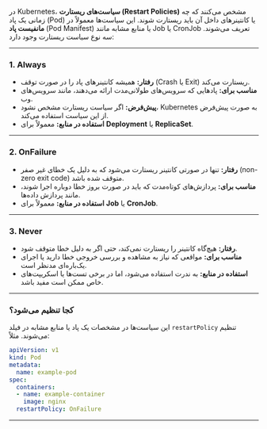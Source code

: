 

در Kubernetes، **سیاست‌های ریستارت (Restart Policies)** مشخص می‌کنند که چه زمانی یک پاد (Pod) یا کانتینرهای داخل آن باید ریستارت شوند. این سیاست‌ها معمولاً در **مانفیست پاد** (Pod Manifest) یا منابع مشابه مانند Job یا CronJob تعریف می‌شوند. سه نوع سیاست ریستارت وجود دارد:

---

### 1. **Always**
- **رفتار:** همیشه کانتینرهای پاد را در صورت توقف (Crash یا Exit) ریستارت می‌کند.
- **مناسب برای:** پادهایی که سرویس‌های طولانی‌مدت ارائه می‌دهند، مانند سرویس‌های وب.
- **پیش‌فرض:** اگر سیاست ریستارت مشخص نشود، Kubernetes به صورت پیش‌فرض از این سیاست استفاده می‌کند.
- **استفاده در منابع:** معمولاً برای **Deployment** یا **ReplicaSet**.

---

### 2. **OnFailure**
- **رفتار:** تنها در صورتی کانتینر ریستارت می‌شود که به دلیل یک خطای غیر صفر (non-zero exit code) متوقف شده باشد.
- **مناسب برای:** پردازش‌های کوتاه‌مدت که باید در صورت بروز خطا دوباره اجرا شوند، مانند پردازش داده‌ها.
- **استفاده در منابع:** معمولاً برای **Job** یا **CronJob**.

---

### 3. **Never**
- **رفتار:** هیچ‌گاه کانتینر را ریستارت نمی‌کند، حتی اگر به دلیل خطا متوقف شود.
- **مناسب برای:** مواقعی که نیاز به مشاهده و بررسی خروجی خطا دارید یا اجرای یک‌باره‌ای مدنظر است.
- **استفاده در منابع:** به ندرت استفاده می‌شود، اما در برخی تست‌ها یا اسکریپت‌های خاص ممکن است مفید باشد.

---

### کجا تنظیم می‌شود؟
این سیاست‌ها در مشخصات یک پاد یا منابع مشابه در فیلد `restartPolicy` تنظیم می‌شوند. مثلاً:

```yaml
apiVersion: v1
kind: Pod
metadata:
  name: example-pod
spec:
  containers:
  - name: example-container
    image: nginx
  restartPolicy: OnFailure
```

---
